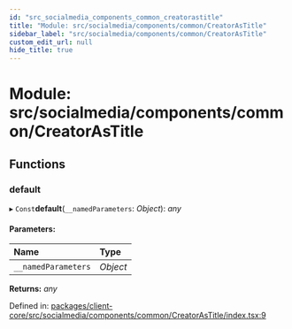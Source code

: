 ```yaml
---
id: "src_socialmedia_components_common_creatorastitle"
title: "Module: src/socialmedia/components/common/CreatorAsTitle"
sidebar_label: "src/socialmedia/components/common/CreatorAsTitle"
custom_edit_url: null
hide_title: true
---
```


# Module: src/socialmedia/components/common/CreatorAsTitle

## Functions

### default

▸ `Const`**default**(`__namedParameters`: *Object*): *any*

#### Parameters:

Name | Type |
:------ | :------ |
`__namedParameters` | *Object* |

**Returns:** *any*

Defined in: [packages/client-core/src/socialmedia/components/common/CreatorAsTitle/index.tsx:9](https://github.com/xr3ngine/xr3ngine/blob/716a06460/packages/client-core/src/socialmedia/components/common/CreatorAsTitle/index.tsx#L9)
